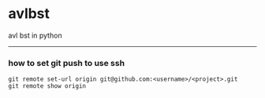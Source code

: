 # avlbst
avl bst in python

---
### how to set git push to use ssh
    git remote set-url origin git@github.com:<username>/<project>.git
    git remote show origin
